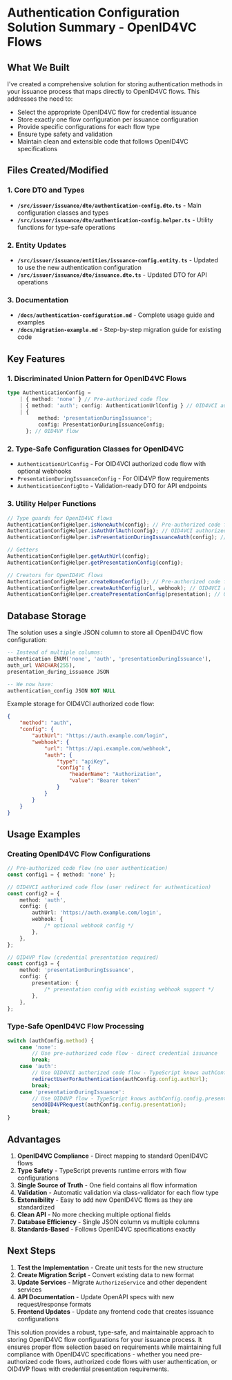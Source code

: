 # Authentication Configuration Solution Summary - OpenID4VC Flows

## What We Built

I've created a comprehensive solution for storing authentication methods in your
issuance process that maps directly to OpenID4VC flows. This addresses the need
to:

- Select the appropriate OpenID4VC flow for credential issuance
- Store exactly one flow configuration per issuance configuration
- Provide specific configurations for each flow type
- Ensure type safety and validation
- Maintain clean and extensible code that follows OpenID4VC specifications

## Files Created/Modified

### 1. Core DTO and Types

- **`/src/issuer/issuance/dto/authentication-config.dto.ts`** - Main
  configuration classes and types
- **`/src/issuer/issuance/dto/authentication-config.helper.ts`** - Utility
  functions for type-safe operations

### 2. Entity Updates

- **`/src/issuer/issuance/entities/issuance-config.entity.ts`** - Updated to use
  the new authentication configuration
- **`/src/issuer/issuance/dto/issuance.dto.ts`** - Updated DTO for API
  operations

### 3. Documentation

- **`/docs/authentication-configuration.md`** - Complete usage guide and
  examples
- **`/docs/migration-example.md`** - Step-by-step migration guide for existing
  code

## Key Features

### 1. Discriminated Union Pattern for OpenID4VC Flows

```typescript
type AuthenticationConfig =
    | { method: 'none' } // Pre-authorized code flow
    | { method: 'auth'; config: AuthenticationUrlConfig } // OID4VCI authorized code flow
    | {
          method: 'presentationDuringIssuance';
          config: PresentationDuringIssuanceConfig;
      }; // OID4VP flow
```

### 2. Type-Safe Configuration Classes for OpenID4VC

- `AuthenticationUrlConfig` - For OID4VCI authorized code flow with optional
  webhooks
- `PresentationDuringIssuanceConfig` - For OID4VP flow requirements
- `AuthenticationConfigDto` - Validation-ready DTO for API endpoints

### 3. Utility Helper Functions

```typescript
// Type guards for OpenID4VC flows
AuthenticationConfigHelper.isNoneAuth(config); // Pre-authorized code flow
AuthenticationConfigHelper.isAuthUrlAuth(config); // OID4VCI authorized code flow
AuthenticationConfigHelper.isPresentationDuringIssuanceAuth(config); // OID4VP flow

// Getters
AuthenticationConfigHelper.getAuthUrl(config);
AuthenticationConfigHelper.getPresentationConfig(config);

// Creators for OpenID4VC flows
AuthenticationConfigHelper.createNoneConfig(); // Pre-authorized code flow
AuthenticationConfigHelper.createAuthConfig(url, webhook); // OID4VCI authorized code flow
AuthenticationConfigHelper.createPresentationConfig(presentation); // OID4VP flow
```

## Database Storage

The solution uses a single JSON column to store all OpenID4VC flow
configuration:

```sql
-- Instead of multiple columns:
authentication ENUM('none', 'auth', 'presentationDuringIssuance'),
auth_url VARCHAR(255),
presentation_during_issuance JSON

-- We now have:
authentication_config JSON NOT NULL
```

Example storage for OID4VCI authorized code flow:

```json
{
    "method": "auth",
    "config": {
        "authUrl": "https://auth.example.com/login",
        "webhook": {
            "url": "https://api.example.com/webhook",
            "auth": {
                "type": "apiKey",
                "config": {
                    "headerName": "Authorization",
                    "value": "Bearer token"
                }
            }
        }
    }
}
```

## Usage Examples

### Creating OpenID4VC Flow Configurations

```typescript
// Pre-authorized code flow (no user authentication)
const config1 = { method: 'none' };

// OID4VCI authorized code flow (user redirect for authentication)
const config2 = {
    method: 'auth',
    config: {
        authUrl: 'https://auth.example.com/login',
        webhook: {
            /* optional webhook config */
        },
    },
};

// OID4VP flow (credential presentation required)
const config3 = {
    method: 'presentationDuringIssuance',
    config: {
        presentation: {
            /* presentation config with existing webhook support */
        },
    },
};
```

### Type-Safe OpenID4VC Flow Processing

```typescript
switch (authConfig.method) {
    case 'none':
        // Use pre-authorized code flow - direct credential issuance
        break;
    case 'auth':
        // Use OID4VCI authorized code flow - TypeScript knows authConfig.config.authUrl exists
        redirectUserForAuthentication(authConfig.config.authUrl);
        break;
    case 'presentationDuringIssuance':
        // Use OID4VP flow - TypeScript knows authConfig.config.presentation exists
        sendOID4VPRequest(authConfig.config.presentation);
        break;
}
```

## Advantages

1. **OpenID4VC Compliance** - Direct mapping to standard OpenID4VC flows
2. **Type Safety** - TypeScript prevents runtime errors with flow configurations
3. **Single Source of Truth** - One field contains all flow information
4. **Validation** - Automatic validation via class-validator for each flow type
5. **Extensibility** - Easy to add new OpenID4VC flows as they are standardized
6. **Clean API** - No more checking multiple optional fields
7. **Database Efficiency** - Single JSON column vs multiple columns
8. **Standards-Based** - Follows OpenID4VC specifications exactly

## Next Steps

1. **Test the Implementation** - Create unit tests for the new structure
2. **Create Migration Script** - Convert existing data to new format
3. **Update Services** - Migrate `AuthorizeService` and other dependent services
4. **API Documentation** - Update OpenAPI specs with new request/response
   formats
5. **Frontend Updates** - Update any frontend code that creates issuance
   configurations

This solution provides a robust, type-safe, and maintainable approach to storing
OpenID4VC flow configurations for your issuance process. It ensures proper flow
selection based on requirements while maintaining full compliance with OpenID4VC
specifications - whether you need pre-authorized code flows, authorized code
flows with user authentication, or OID4VP flows with credential presentation
requirements.
